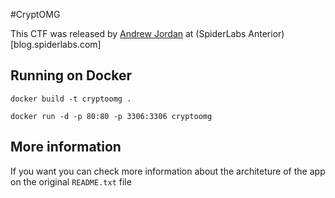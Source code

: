 #CryptOMG

This CTF was released by [Andrew Jordan](AJordan@trustwave.com) at (SpiderLabs Anterior)[blog.spiderlabs.com]

## Running on Docker

    docker build -t cryptoomg .

    docker run -d -p 80:80 -p 3306:3306 cryptoomg

## More information

If you want you can check more information about the architeture of the app on the original `README.txt` file